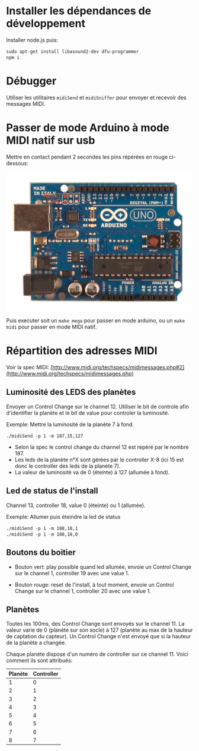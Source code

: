# Installer les dépendances de développement

Installer node.js puis:

```
sudo apt-get install libasound2-dev dfu-programmer
npm i
```

# Débugger

Utiliser les utilitaires `midiSend` et `midiSniffer` pour envoyer et recevoir des messages MIDI.

# Passer de mode Arduino à mode MIDI natif sur usb

Mettre en contact pendant 2 secondes les pins répérées en rouge ci-dessous:

![dfuMode](doc/Uno-front-DFU-reset.png)

Puis executer soit un `make mega` pour passer en mode arduino, ou un `make midi` pour passer en mode MIDI natif.

# Répartition des adresses MIDI

Voir la spec MIDI: [http://www.midi.org/techspecs/midimessages.php#2](http://www.midi.org/techspecs/midimessages.php)

## Luminosité des LEDS des planètes

Envoyer un Control Change sur le channel 12. Utiliser le bit de controle afin d'identifier la planète et le bit de value pour controler la luminosité.

Exemple: Mettre la luminosité de la planète 7 à fond.

```
./midiSend -p 1 -m 187,15,127
```
- Selon la spec le control change du channel 12 est repéré par le nombre 187.
- Les leds de la planète n°X sont gérées par le controller X-8 (ici 15 est donc le controller des leds de la planète 7).
- La valeur de luminosité va de 0 (éteinte) à 127 (allumée à fond).

## Led de status de l'install

Channel 13, controller 18, value 0 (éteinte) ou 1 (allumée).

Exemple: Allumer puis éteindre la led de status
```
./midiSend -p 1 -m 188,18,1
./midiSend -p 1 -m 188,18,0
```

## Boutons du boitier

- Bouton vert: play possible quand led allumée, envoie un Control Change sur le channel 1, controller 19 avec une value 1.

- Bouton rouge: reset de l'install, à tout moment, envoie un Control Change sur le channel 1, controller 20 avec une value 1.

## Planètes

Toutes les 100ms, des Control Change sont envoyés sur le channel 11. La valeur varie de 0 (planète sur son socle) à 127 (planète au max de la hauteur de captation du capteur). Un Control Change n'est envoyé que si la hauteur de la planète a changée.

Chaque planète dispose d'un numéro de controller sur ce channel 11. Voici comment ils sont attribués:

|Planète|Controller|
|---|---|
|1|0|
|2|1|
|3|2|
|4|3|
|5|4|
|6|5|
|7|6|
|8|7|
